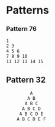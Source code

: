 # Patterns


### Pattern 76 
	1 
	2 3 
	4 5 6 
	7 8 9 10 
	11 12 13 14 15
  



##  Pattern 32
		 
		     A 
		    A B 
		   A B C 
		  A B C D 
		 A B C D E 
		A B C D E F 
 
 
